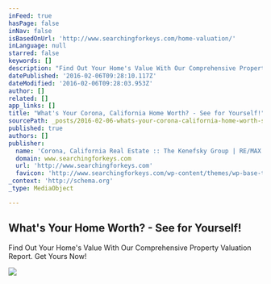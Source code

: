 ```yaml
---
inFeed: true
hasPage: false
inNav: false
isBasedOnUrl: 'http://www.searchingforkeys.com/home-valuation/'
inLanguage: null
starred: false
keywords: []
description: "Find Out Your Home's Value With Our Comprehensive Property Valuation Report. Get Yours Now!"
datePublished: '2016-02-06T09:28:10.117Z'
dateModified: '2016-02-06T09:28:03.953Z'
author: []
related: []
app_links: []
title: "What's Your Corona, California Home Worth? - See for Yourself!"
sourcePath: _posts/2016-02-06-whats-your-corona-california-home-worth-see-for-yoursel.md
published: true
authors: []
publisher:
  name: 'Corona, California Real Estate :: The Kenefsky Group | RE/MAX Real Pros'
  domain: www.searchingforkeys.com
  url: 'http://www.searchingforkeys.com'
  favicon: 'http://www.searchingforkeys.com/wp-content/themes/wp-base-theme/assets/media/build/favicon.ico'
_context: 'http://schema.org'
_type: MediaObject

---
```

<article style=""><h1>What's Your Home Worth? - See for Yourself!</h1><p>Find Out Your Home's Value With Our Comprehensive Property Valuation Report. Get Yours Now!</p><img src="https://s3-us-west-2.amazonaws.com/the-grid-img/p/e191d2f982c0b785087f2338da21f31d9789aa1c.png" /></article>